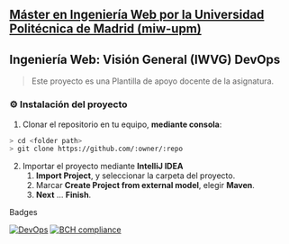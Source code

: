 ## [Máster en Ingeniería Web por la Universidad Politécnica de Madrid (miw-upm)](http://miw.etsisi.upm.es)
## Ingeniería Web: Visión General (IWVG) DevOps
> Este proyecto es una Plantilla de apoyo docente de la asignatura.

### :gear: Instalación del proyecto
1. Clonar el repositorio en tu equipo, **mediante consola**:
```sh
> cd <folder path>
> git clone https://github.com/:owner/:repo
```
2. Importar el proyecto mediante **IntelliJ IDEA**
   1. **Import Project**, y seleccionar la carpeta del proyecto.
   1. Marcar **Create Project from external model**, elegir **Maven**.
   1. **Next** … **Finish**.

Badges

[![DevOps](https://github.com/AdrianCV412/iwvg-devops-callejo-adrian/actions/workflows/test-sonar.yml/badge.svg)](https://github.com/AdrianCV412/iwvg-devops-callejo-adrian/actions/workflows/test-sonar.yml)
[![BCH compliance](https://bettercodehub.com/edge/badge/AdrianCV412/iwvg-devops-callejo-adrian?branch=master)](https://bettercodehub.com/)